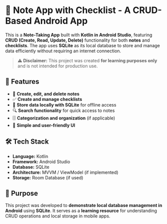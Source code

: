 # 📝 Note App with Checklist - A CRUD-Based Android App  

This is a **Note-Taking App** built with **Kotlin in Android Studio**, featuring **CRUD (Create, Read, Update, Delete)** functionality for both **notes** and **checklists**. The app uses **SQLite** as its local database to store and manage data efficiently without requiring an internet connection.  

> **⚠ Disclaimer:** This project was created **for learning purposes only** and is not intended for production use.  

## 🚀 Features  
- 📝 **Create, edit, and delete notes**  
- ✅ **Create and manage checklists**  
- 📂 **Store data locally with SQLite** for offline access  
- 🔍 **Search functionality** for quick access to notes  
- 🗄 **Categorization and organization** (if applicable)  
- 🎨 **Simple and user-friendly UI**  

## 🛠 Tech Stack  
- **Language:** Kotlin  
- **Framework:** Android Studio  
- **Database:** SQLite  
- **Architecture:** MVVM / ViewModel (if implemented)  
- **Storage:** Room Database (if used)  

## 🎯 Purpose  
This project was developed to **demonstrate local database management in Android** using **SQLite**. It serves as a **learning resource** for understanding CRUD operations and local storage in mobile apps.  

